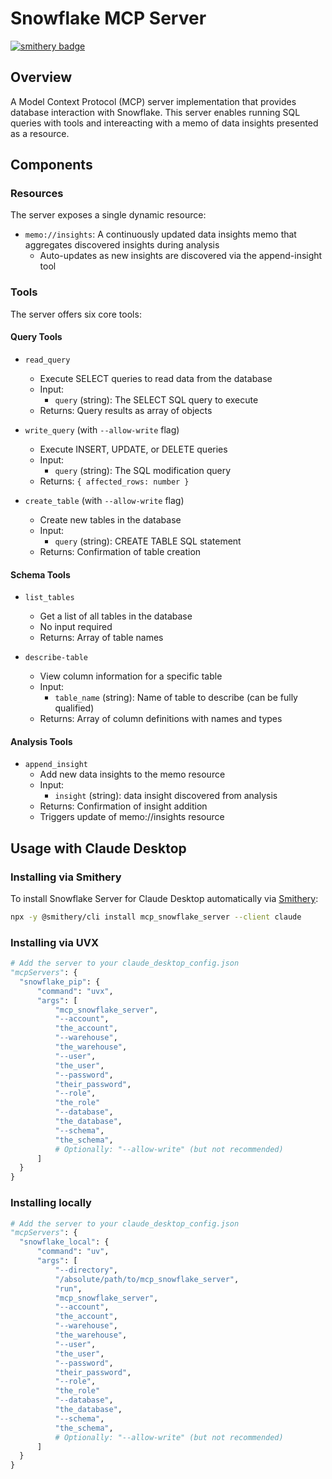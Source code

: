 # Snowflake MCP Server

[![smithery badge](https://smithery.ai/badge/mcp_snowflake_server)](https://smithery.ai/server/mcp_snowflake_server)

## Overview
A Model Context Protocol (MCP) server implementation that provides database interaction with Snowflake. This server enables running SQL queries with tools and intereacting with a memo of data insights presented as a resource.

## Components

### Resources
The server exposes a single dynamic resource:
- `memo://insights`: A continuously updated data insights memo that aggregates discovered insights during analysis
  - Auto-updates as new insights are discovered via the append-insight tool

### Tools
The server offers six core tools:

#### Query Tools
- `read_query`
   - Execute SELECT queries to read data from the database
   - Input:
     - `query` (string): The SELECT SQL query to execute
   - Returns: Query results as array of objects

- `write_query` (with `--allow-write` flag)
   - Execute INSERT, UPDATE, or DELETE queries
   - Input:
     - `query` (string): The SQL modification query
   - Returns: `{ affected_rows: number }`

- `create_table` (with `--allow-write` flag)
   - Create new tables in the database
   - Input:
     - `query` (string): CREATE TABLE SQL statement
   - Returns: Confirmation of table creation

#### Schema Tools
- `list_tables`
   - Get a list of all tables in the database
   - No input required
   - Returns: Array of table names

- `describe-table`
   - View column information for a specific table
   - Input:
     - `table_name` (string): Name of table to describe (can be fully qualified)
   - Returns: Array of column definitions with names and types

#### Analysis Tools
- `append_insight`
   - Add new data insights to the memo resource
   - Input:
     - `insight` (string): data insight discovered from analysis
   - Returns: Confirmation of insight addition
   - Triggers update of memo://insights resource


## Usage with Claude Desktop

### Installing via Smithery

To install Snowflake Server for Claude Desktop automatically via [Smithery](https://smithery.ai/server/mcp_snowflake_server):

```bash
npx -y @smithery/cli install mcp_snowflake_server --client claude
```

### Installing via UVX

```python
# Add the server to your claude_desktop_config.json
"mcpServers": {
  "snowflake_pip": {
      "command": "uvx",
      "args": [
          "mcp_snowflake_server",
          "--account",
          "the_account",
          "--warehouse",
          "the_warehouse",
          "--user",
          "the_user",
          "--password",
          "their_password",
          "--role",
          "the_role"
          "--database",
          "the_database",
          "--schema",
          "the_schema",
          # Optionally: "--allow-write" (but not recommended)
      ]
  }
}
```

### Installing locally
```python
# Add the server to your claude_desktop_config.json
"mcpServers": {
  "snowflake_local": {
      "command": "uv",
      "args": [
          "--directory",
          "/absolute/path/to/mcp_snowflake_server",
          "run",
          "mcp_snowflake_server",
          "--account",
          "the_account",
          "--warehouse",
          "the_warehouse",
          "--user",
          "the_user",
          "--password",
          "their_password",
          "--role",
          "the_role"
          "--database",
          "the_database",
          "--schema",
          "the_schema",
          # Optionally: "--allow-write" (but not recommended)
      ]
  }
}
```